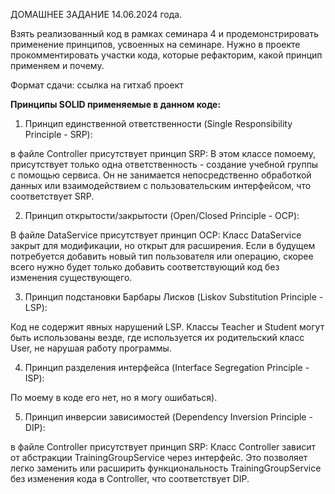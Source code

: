 ДОМАШНЕЕ ЗАДАНИЕ 14.06.2024 года.

Взять реализованный код в рамках семинара 4 и продемонстрировать применение принципов, усвоенных на семинаре.
Нужно в проекте прокомментировать участки кода, которые рефакторим, какой принцип применяем и почему.

Формат сдачи: ссылка на гитхаб проект


**Принципы SOLID применяемые в данном коде:**

1. Принцип единственной ответственности (Single Responsibility Principle - SRP):

в файле Controller присутствует принцип SRP: В этом классе помоему, присутствует только одна ответственность - создание учебной группы с помощью сервиса. Он не занимается непосредственно обработкой данных или взаимодействием с пользовательским интерфейсом, что соответствует SRP.

2. Принцип открытости/закрытости (Open/Closed Principle - OCP): 

В файле DataService присутствует принцип OCP: Класс DataService закрыт для модификации, но открыт для расширения. 
Если в будущем потребуется добавить новый тип пользователя или операцию, 
скорее всего нужно будет только добавить соответствующий код без изменения существующего.

3. Принцип подстановки Барбары Лисков (Liskov Substitution Principle - LSP):

Код не содержит явных нарушений LSP. Классы Teacher и Student могут быть использованы везде, 
где используется их родительский класс User, не нарушая работу программы.

4. Принцип разделения интерфейса (Interface Segregation Principle - ISP):

По моему в коде его нет, но я могу ошибаться).

5. Принцип инверсии зависимостей (Dependency Inversion Principle - DIP):

в файле Controller присутствует принцип SRP: Класс Controller зависит от абстракции TrainingGroupService через интерфейс. Это позволяет легко заменить или расширить функциональность TrainingGroupService без изменения кода в Controller, что соответствует DIP.